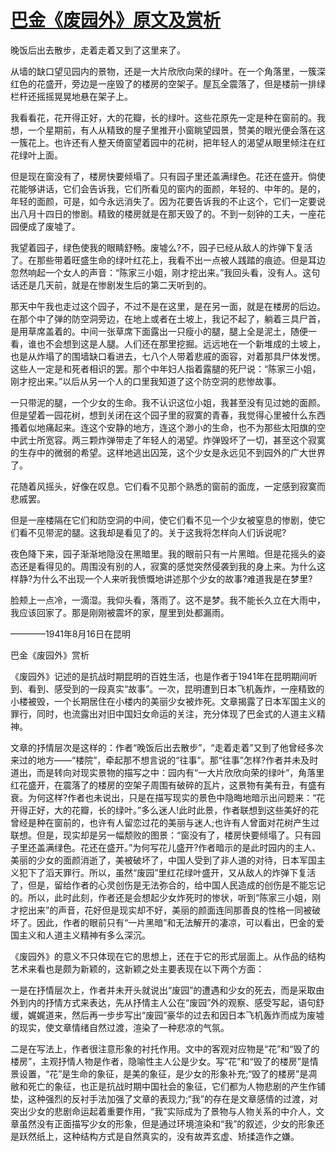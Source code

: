 # [巴金《废园外》原文及赏析](https://www.vrrw.net/wx/8929.html)

晚饭后出去散步，走着走着又到了这里来了。

从墙的缺口望见园内的景物，还是一大片欣欣向荣的绿叶。在一个角落里，一簇深红色的花盛开，旁边是一座毁了的楼房的空架子。屋瓦全震落了，但是楼前一排绿栏杆还摇摇晃晃地悬在架子上。

我看看花，花开得正好，大的花瓣，长的绿叶。这些花原先一定是种在窗前的。我想，一个星期前，有人从精致的屋子里推开小窗眺望园景，赞美的眼光便会落在这一簇花上。也许还有人整天倚窗望着园中的花树，把年轻人的渴望从眼里倾注在红花绿叶上面。

但是现在窗没有了，楼房快要倾塌了。只有园子里还盖满绿色。花还在盛开。倘使花能够讲话，它们会告诉我，它们所看见的窗内的面颜，年轻的、中年的。是的，年轻的面颜，可是，如今永远消失了。因为花要告诉我的不止这个，它们一定要说出八月十四日的惨剧。精致的楼房就是在那天毁了的。不到一刻钟的工夫，一座花园便成了废墟了。



我望着园子，绿色使我的眼睛舒畅。废墟么?不，园子已经从敌人的炸弹下复活了。在那些带着旺盛生命的绿叶红花上，我看不出一点被人践踏的痕迹。但是耳边忽然响起一个女人的声音：“陈家三小姐，刚才挖出来。”我回头看，没有人。这句话还是几天前，就是在惨剧发生后的第二天听到的。

那天中午我也走过这个园子，不过不是在这里，是在另一面，就是在楼房的后边。在那个中了弹的防空洞旁边，在地上或者在土坡上，我记不起了，躺着三具尸首，是用草席盖着的。中间一张草席下面露出一只瘦小的腿，腿上全是泥土，随便一看，谁也不会想到这是人腿。人们还在那里挖掘。远远地在一个新堆成的土坡上，也是从炸塌了的围墙缺口看进去，七八个人带着悲戚的面容，对着那具尸体发愣。这些人一定是和死者相识的罢。那个中年妇人指着露腿的死尸说：“陈家三小姐，刚才挖出来。”以后从另一个人的口里我知道了这个防空洞的悲惨故事。

一只带泥的腿，一个少女的生命。我不认识这位小姐，我甚至没有见过她的面颜。但是望着一园花树，想到关闭在这个园子里的寂寞的青春，我觉得心里被什么东西搔着似地痛起来。连这个安静的地方，连这个渺小的生命，也不为那些太阳旗的空中武士所宽容。两三颗炸弹带走了年轻人的渴望。炸弹毁坏了一切，甚至这个寂寞的生存中的微弱的希望。这样地逃出囚笼，这个少女是永远见不到园外的广大世界了。

花随着风摇头，好像在叹息。它们看不见那个熟悉的窗前的面庞，一定感到寂寞而悲戚罢。

但是一座楼隔在它们和防空洞的中间，使它们看不见一个少女被窒息的惨剧，使它们看不见带泥的腿。这我却是看见了的。关于这我将怎样向人们诉说呢?

夜色降下来，园子渐渐地隐没在黑暗里。我的眼前只有一片黑暗。但是花摇头的姿态还是看得见的。周围没有别的人，寂寞的感觉突然侵袭到我的身上来。为什么这样静?为什么不出现一个人来听我愤慨地讲述那个少女的故事?难道我是在梦里?

脸颊上一点冷，一滴湿。我仰头看，落雨了。这不是梦。我不能长久立在大雨中，我应该回家了。那是刚刚被震坏的家，屋里到处都漏雨。

————1941年8月16日在昆明

巴金《废园外》赏析

《废园外》记述的是抗战时期昆明的百姓生活，也是作者于1941年在昆明期间听到、看到、感受到的一段真实“故事”。一次，昆明遭到日本飞机轰炸，一座精致的小楼被毁，一个长期居住在小楼内的美丽少女被炸死。文章揭露了日本军国主义的罪行，同时，也流露出对旧中国妇女命运的关注，充分体现了巴金式的人道主义精神。

文章的抒情层次是这样的：作者“晚饭后出去散步”，“走着走着”又到了他曾经多次来过的地方——“楼院”，牵起那不想言说的“往事”。那“往事”怎样?作者并未及时道出，而是转向对现实景物的描写之中：园内有“一大片欣欣向荣的绿叶”，角落里红花盛开，在震落了的楼房的空架子周围有破碎的瓦片，这景物有美有丑，有盛有衰。为何这样?作者也未说出，只是在描写现实的景色中隐晦地暗示出问题来：“花开得正好，大的花瓣，长的绿叶。”多么迷人!此时此景，作者联想到这些美好的花曾经是种在窗前的，也许有人留恋过花的美丽与迷人;也许有人曾面对花树产生过联想。但是，现实却是另一幅颓败的图景：“窗没有了，楼房快要倾塌了。只有园子里还盖满绿色。花还在盛开。”为何写花儿盛开?作者暗示的是此时园内的主人、美丽的少女的面颜消逝了，美被破坏了，中国人受到了非人道的对待，日本军国主义犯下了滔天罪行。所以，虽然“废园”里红花绿叶盛开，又从敌人的炸弹下复活了，但是，留给作者的心灵创伤是无法弥合的，给中国人民造成的创伤是不能忘记的。所以，此时此刻，作者还是会想起少女炸死时的惨状，听到“陈家三小姐，刚才挖出来”的声音，花好但是现实却不好，美丽的颜面连同那善良的性格一同被破坏了。因此，作者的眼前只有“一片黑暗”和无法解开的凄凉，可以看出，巴金的爱国主义和人道主义精神有多么深沉。

《废园外》的意义不只体现在它的思想上，还在于它的形式层面上。从作品的结构艺术来看也是颇为新颖的，这新颖之处主要表现在以下两个方面：

一是在抒情层次上，作者并未开头就说出“废园”的遭遇和少女的死去，而是采取由外到内的抒情方式来表达，先从抒情主人公在“废园”外的观察、感受写起，语句舒缓，娓娓道来，然后再一步步写出“废园”豪华的过去和因日本飞机轰炸而成为废墟的现实，使文章情绪自然过渡，渲染了一种悲凉的气氛。

二是在写法上，作者很注意形象的衬托作用。文中的客观对应物是“花”和“毁了的楼房”，主观抒情人物是作者，隐喻性主人公是少女。写“花”和“毁了的楼房”是情景设置，“花”是生命的象征，是美的象征，是少女的形象补充;“毁了的楼房”是凋敝和死亡的象征，也正是抗战时期中国社会的象征，它们都为人物悲剧的产生作铺垫，这种强烈的反衬手法加强了文章的表现力;“我”的存在是文章感情的过渡，对突出少女的悲剧命运起着重要作用，“我”实际成为了景物与人物关系的中介人，文章虽然没有正面描写少女的形象，但是通过环境渲染和“我”的叙述，少女的形象还是跃然纸上，这种结构方式是自然真实的，没有故弄玄虚、矫揉造作之嫌。

